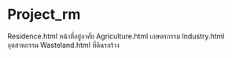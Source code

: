 # Project_rm
Residence.html หน้าที่อยู่อาศัย
Agriculture.html เกษตรกรรม
Industry.html อุตสาหกรรม
Wasteland.html ที่ดินรกร้าง
